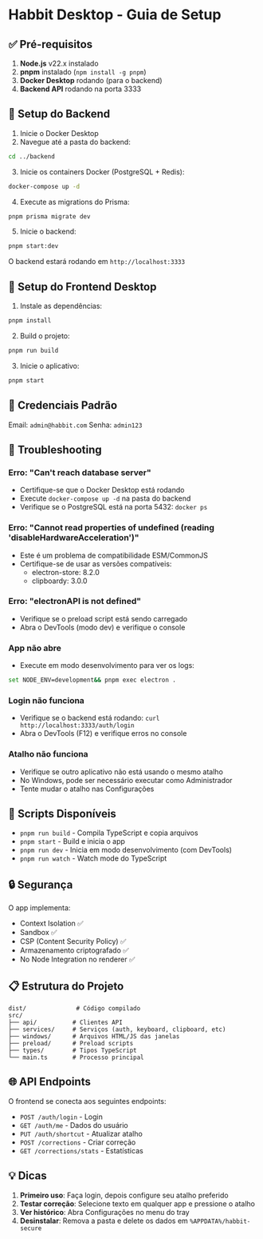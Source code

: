 # Habbit Desktop - Guia de Setup

## ✅ Pré-requisitos

1. **Node.js** v22.x instalado
2. **pnpm** instalado (`npm install -g pnpm`)
3. **Docker Desktop** rodando (para o backend)
4. **Backend API** rodando na porta 3333

## 🚀 Setup do Backend

1. Inicie o Docker Desktop
2. Navegue até a pasta do backend:
```bash
cd ../backend
```

3. Inicie os containers Docker (PostgreSQL + Redis):
```bash
docker-compose up -d
```

4. Execute as migrations do Prisma:
```bash
pnpm prisma migrate dev
```

5. Inicie o backend:
```bash
pnpm start:dev
```

O backend estará rodando em `http://localhost:3333`

## 📱 Setup do Frontend Desktop

1. Instale as dependências:
```bash
pnpm install
```

2. Build o projeto:
```bash
pnpm run build
```

3. Inicie o aplicativo:
```bash
pnpm start
```

## 🔑 Credenciais Padrão

Email: `admin@habbit.com`
Senha: `admin123`

## 🐛 Troubleshooting

### Erro: "Can't reach database server"
- Certifique-se que o Docker Desktop está rodando
- Execute `docker-compose up -d` na pasta do backend
- Verifique se o PostgreSQL está na porta 5432: `docker ps`

### Erro: "Cannot read properties of undefined (reading 'disableHardwareAcceleration')"
- Este é um problema de compatibilidade ESM/CommonJS
- Certifique-se de usar as versões compatíveis:
  - electron-store: 8.2.0
  - clipboardy: 3.0.0

### Erro: "electronAPI is not defined"
- Verifique se o preload script está sendo carregado
- Abra o DevTools (modo dev) e verifique o console

### App não abre
- Execute em modo desenvolvimento para ver os logs:
```bash
set NODE_ENV=development&& pnpm exec electron .
```

### Login não funciona
- Verifique se o backend está rodando: `curl http://localhost:3333/auth/login`
- Abra o DevTools (F12) e verifique erros no console

### Atalho não funciona
- Verifique se outro aplicativo não está usando o mesmo atalho
- No Windows, pode ser necessário executar como Administrador
- Tente mudar o atalho nas Configurações

## 📝 Scripts Disponíveis

- `pnpm run build` - Compila TypeScript e copia arquivos
- `pnpm start` - Build e inicia o app
- `pnpm run dev` - Inicia em modo desenvolvimento (com DevTools)
- `pnpm run watch` - Watch mode do TypeScript

## 🔒 Segurança

O app implementa:
- Context Isolation ✅
- Sandbox ✅
- CSP (Content Security Policy) ✅
- Armazenamento criptografado ✅
- No Node Integration no renderer ✅

## 📋 Estrutura do Projeto

```
dist/              # Código compilado
src/
├── api/          # Clientes API
├── services/     # Serviços (auth, keyboard, clipboard, etc)
├── windows/      # Arquivos HTML/JS das janelas
├── preload/      # Preload scripts
├── types/        # Tipos TypeScript
└── main.ts       # Processo principal
```

## 🌐 API Endpoints

O frontend se conecta aos seguintes endpoints:

- `POST /auth/login` - Login
- `GET /auth/me` - Dados do usuário
- `PUT /auth/shortcut` - Atualizar atalho
- `POST /corrections` - Criar correção
- `GET /corrections/stats` - Estatísticas

## 💡 Dicas

1. **Primeiro uso**: Faça login, depois configure seu atalho preferido
2. **Testar correção**: Selecione texto em qualquer app e pressione o atalho
3. **Ver histórico**: Abra Configurações no menu do tray
4. **Desinstalar**: Remova a pasta e delete os dados em `%APPDATA%/habbit-secure`

